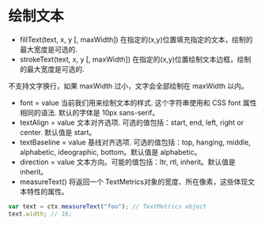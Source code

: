 

# 绘制文本
* fillText(text, x, y [, maxWidth])
在指定的(x,y)位置填充指定的文本，绘制的最大宽度是可选的.
* strokeText(text, x, y [, maxWidth])
在指定的(x,y)位置绘制文本边框，绘制的最大宽度是可选的.

不支持文字换行，如果 maxWidth 过小，文字会全部绘制在 maxWidth 以内。  

* font = value
当前我们用来绘制文本的样式. 这个字符串使用和 CSS font 属性相同的语法. 默认的字体是 10px sans-serif。
* textAlign = value
文本对齐选项. 可选的值包括：start, end, left, right or center. 默认值是 start。
* textBaseline = value
基线对齐选项. 可选的值包括：top, hanging, middle, alphabetic, ideographic, bottom。默认值是 alphabetic。
* direction = value
文本方向。可能的值包括：ltr, rtl, inherit。默认值是 inherit。
* measureText()
将返回一个 TextMetrics对象的宽度、所在像素，这些体现文本特性的属性。
```js
var text = ctx.measureText("foo"); // TextMetrics object
text.width; // 16;
```

